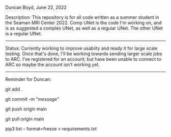 Duncan Boyd, June 22, 2022

Description: This repository is for all code written as a summer student in the Seaman MRI Center 2022. 
Comp UNet is the code I'm working on, and is as suggested a complex UNet, as well as a regular UNet.
The other UNet is a regular UNet.

---

Status: Currently working to improve usabiity and ready it for large scale testing. Once that's done, I'll be working 
towards sending larger scale jobs to ARC. I've registered for an account, but have been unable to connect to ARC so maybe
the account isn't working yet. 

---

Reminder for Duncan: 

git add . 

git commit -m "_message_" 

git push origin main 

git pull origin main

pip3 list – format=freeze > requirements.txt


